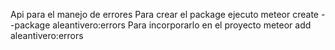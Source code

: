 Api para el manejo de errores
Para crear el package ejecuto
meteor create --package aleantivero:errors
Para incorporarlo en el proyecto
meteor add aleantivero:errors